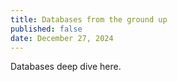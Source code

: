 ```yaml
---
title: Databases from the ground up
published: false
date: December 27, 2024
---
```


Databases deep dive here.